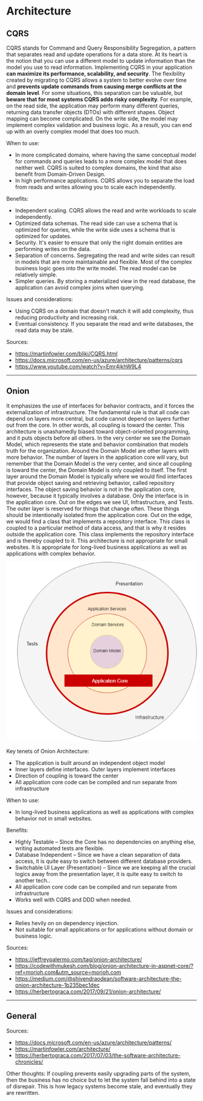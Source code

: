 # Architecture 

## CQRS
CQRS stands for Command and Query Responsibility Segregation, a pattern that separates read and update operations for a data store.
At its heart is the notion that you can use a different model to update information than the model you use to read information.
Implementing CQRS in your application **can maximize its performance, scalability, and security**. The flexibility created by migrating to CQRS allows a system to better evolve over time and **prevents update commands from causing merge conflicts at the domain level**.
For some situations, this separation can be valuable, but **beware that for most systems CQRS adds risky complexity**.
For example, on the read side, the application may perform many different queries, returning data transfer objects (DTOs) with different shapes. Object mapping can become complicated. On the write side, the model may implement complex validation and business logic. As a result, you can end up with an overly complex model that does too much.

When to use:
- In more complicated domains, where having the same conceptual model for commands and queries leads to a more complex model that does neither well. CQRS is suited to complex domains, the kind that also benefit from Domain-Driven Design.
- In high performance applications. CQRS allows you to separate the load from reads and writes allowing you to scale each independently.

Benefits:
- Independent scaling. CQRS allows the read and write workloads to scale independently.
- Optimized data schemas. The read side can use a schema that is optimized for queries, while the write side uses a schema that is optimized for updates.
- Security. It's easier to ensure that only the right domain entities are performing writes on the data.
- Separation of concerns. Segregating the read and write sides can result in models that are more maintainable and flexible. Most of the complex business logic goes into the write model. The read model can be relatively simple.
- Simpler queries. By storing a materialized view in the read database, the application can avoid complex joins when querying.

Issues and considerations:
- Using CQRS on a domain that doesn't match it will add complexity, thus reducing productivity and increasing risk.
- Eventual consistency. If you separate the read and write databases, the read data may be stale.

Sources:
- https://martinfowler.com/bliki/CQRS.html
- https://docs.microsoft.com/en-us/azure/architecture/patterns/cqrs
- https://www.youtube.com/watch?v=Emr4jkhW9L4

---
## Onion
It emphasizes the use of interfaces for behavior contracts, and it forces the externalization of infrastructure. 
The fundamental rule is that all code can depend on layers more central, but code cannot depend on layers further out from the core. In other words, all coupling is toward the center. This architecture is unashamedly biased toward object-oriented programming, and it puts objects before all others.
In the very center we see the Domain Model, which represents the state and behavior combination that models truth for the organization.  Around the Domain Model are other layers with more behavior.  The number of layers in the application core will vary, but remember that the Domain Model is the very center, and since all coupling is toward the center, the Domain Model is only coupled to itself.  The first layer around the Domain Model is typically where we would find interfaces that provide object saving and retrieving behavior, called repository interfaces.  The object saving behavior is not in the application core, however, because it typically involves a database.  Only the interface is in the application core.  Out on the edges we see UI, Infrastructure, and Tests.  The outer layer is reserved for things that change often.  These things should be intentionally isolated from the application core.  Out on the edge, we would find a class that implements a repository interface.  This class is coupled to a particular method of data access, and that is why it resides outside the application core.  This class implements the repository interface and is thereby coupled to it.
This architecture is not appropriate for small websites. It is appropriate for long-lived business applications as well as applications with complex behavior.

![Onion](./assets/onion.png)

Key tenets of Onion Architecture:
- The application is built around an independent object model
- Inner layers define interfaces.  Outer layers implement interfaces
- Direction of coupling is toward the center
- All application core code can be compiled and run separate from infrastructure

When to use:
- In long-lived business applications as well as applications with complex behavior not in small websites.

Benefits:
- Highly Testable – Since the Core has no dependencies on anything else, writing automated tests are flexible.
- Database Independent – Since we have a clean separation of data access, it is quite easy to switch between different database providers.
- Switchable UI Layer (Presentation) – Since we are keeping all the crucial logics away from the presentation layer, it is quite easy to switch to another tech..
- All application core code can be compiled and run separate from infrastructure
- Works well with CQRS and DDD when needed.

Issues and considerations:
- Relies hevily on on dependency injection.
- Not suitable for small applications or for applications without domain or business logic.

Sources:
- https://jeffreypalermo.com/tag/onion-architecture/
- https://codewithmukesh.com/blog/onion-architecture-in-aspnet-core/?ref=morioh.com&utm_source=morioh.com
- https://medium.com/@shivendraodean/software-architecture-the-onion-architecture-1b235bec1dec
- https://herbertograca.com/2017/09/21/onion-architecture/

---
## General

Sources:
- https://docs.microsoft.com/en-us/azure/architecture/patterns/
- https://martinfowler.com/architecture/
- https://herbertograca.com/2017/07/03/the-software-architecture-chronicles/


Other thoughts:
If coupling prevents easily upgrading parts of the system, then the business has no choice but to let the system fall behind into a state of disrepair.  This is how legacy systems become stale, and eventually they are rewritten.